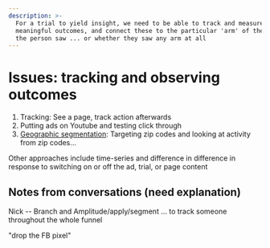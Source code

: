 ```yaml
---
description: >-
  For a trial to yield insight, we need to be able to track and measure
  meaningful outcomes, and connect these to the particular 'arm' of the trial
  the person saw ... or whether they saw any arm at all
---
```


# Issues: tracking and observing outcomes

1. Tracking: See a page, track action afterwards
2. Putting ads on Youtube and testing click through
3. [Geographic segmentation](../experimental-design-methods-issues/geographic-segmentation-blocked-randomization.md): Targeting zip codes and looking at activity from zip codes…

Other approaches include time-series and difference in difference in response to switching on or off the ad, trial, or page content

## Notes from conversations (need explanation)

Nick -- Branch and Amplitude/apply/segment ... to track someone throughout the whole funnel

"drop the FB pixel"
